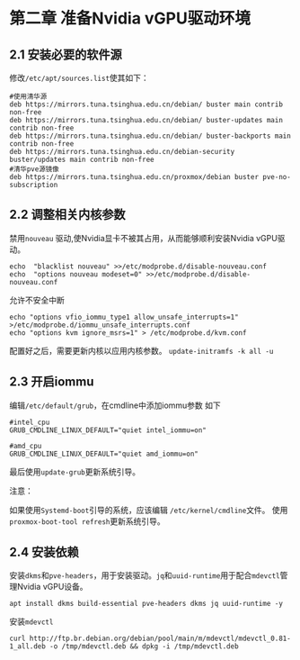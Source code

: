 # 第二章 准备Nvidia vGPU驱动环境

## 2.1 安装必要的软件源

修改`/etc/apt/sources.list`使其如下：
```
#使用清华源
deb https://mirrors.tuna.tsinghua.edu.cn/debian/ buster main contrib non-free
deb https://mirrors.tuna.tsinghua.edu.cn/debian/ buster-updates main contrib non-free
deb https://mirrors.tuna.tsinghua.edu.cn/debian/ buster-backports main contrib non-free
deb https://mirrors.tuna.tsinghua.edu.cn/debian-security buster/updates main contrib non-free
#清华pve源镜像
deb https://mirrors.tuna.tsinghua.edu.cn/proxmox/debian buster pve-no-subscription
```

## 2.2 调整相关内核参数

禁用`nouveau` 驱动,使Nvidia显卡不被其占用，从而能够顺利安装Nvidia vGPU驱动。

```
echo  "blacklist nouveau" >>/etc/modprobe.d/disable-nouveau.conf
echo  "options nouveau modeset=0" >>/etc/modprobe.d/disable-nouveau.conf
```
允许不安全中断
```
echo "options vfio_iommu_type1 allow_unsafe_interrupts=1" >/etc/modprobe.d/iommu_unsafe_interrupts.conf
echo "options kvm ignore_msrs=1" > /etc/modprobe.d/kvm.conf
```

配置好之后，需要更新内核以应用内核参数。
`update-initramfs -k all -u`

## 2.3 开启iommu
编辑`/etc/default/grub`，在cmdline中添加iommu参数
如下
```
#intel_cpu
GRUB_CMDLINE_LINUX_DEFAULT="quiet intel_iommu=on"

#amd_cpu
GRUB_CMDLINE_LINUX_DEFAULT="quiet amd_iommu=on"
```

最后使用`update-grub`更新系统引导。

注意：

如果使用`Systemd-boot`引导的系统，应该编辑 `/etc/kernel/cmdline`文件。
使用`proxmox-boot-tool refresh`更新系统引导。

## 2.4 安装依赖

安装`dkms`和`pve-headers`，用于安装驱动。`jq`和`uuid-runtime`用于配合`mdevctl`管理Nvidia vGPU设备。
```
apt install dkms build-essential pve-headers dkms jq uuid-runtime -y

```

安装`mdevctl`
```
curl http://ftp.br.debian.org/debian/pool/main/m/mdevctl/mdevctl_0.81-1_all.deb -o /tmp/mdevctl.deb && dpkg -i /tmp/mdevctl.deb
```




